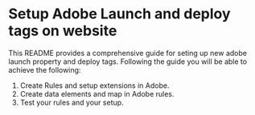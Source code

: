 # Setup Adobe Launch and deploy tags on website
This README provides a comprehensive guide for seting up new adobe launch property and deploy tags. Following the guide you will be able to achieve the following:
1. Create Rules and setup extensions in Adobe.
2. Create data elements and map in Adobe rules.
3. Test your rules and your setup.
